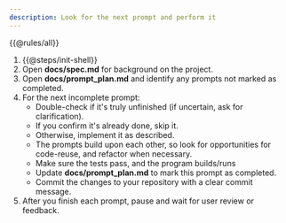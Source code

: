 ```yaml
---
description: Look for the next prompt and perform it
---
```

{{@rules/all}}

1. {{@steps/init-shell}}
2. Open **docs/spec.md** for background on the project.
3. Open **docs/prompt_plan.md** and identify any prompts not marked as completed.
4. For the next incomplete prompt:
    - Double-check if it's truly unfinished (if uncertain, ask for clarification).
    - If you confirm it's already done, skip it.
    - Otherwise, implement it as described.
    - The prompts build upon each other, so look for opportunities for code-reuse, and refactor when necessary.
    - Make sure the tests pass, and the program builds/runs
    - Update **docs/prompt_plan.md** to mark this prompt as completed.
    - Commit the changes to your repository with a clear commit message.
5. After you finish each prompt, pause and wait for user review or feedback.